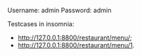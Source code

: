 Username: admin
Password: admin

Testcases in insomnia:
- http://127.0.0.1:8800/restaurant/menu/;
- http://127.0.0.1:8800/restaurant/menu/1.
